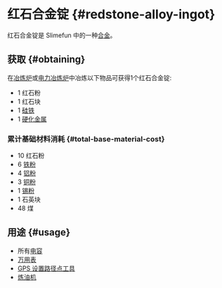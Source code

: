 # 红石合金锭 {#redstone-alloy-ingot}

红石合金锭是 Slimefun 中的一种[合金](/Ingots#alloys)。

## 获取 {#obtaining}

在[冶炼炉](/Smeltery)或[电力冶炼炉](/Electric-Smeltery)中冶炼以下物品可获得1个红石合金锭:

* 1 红石粉
* 1 红石块
* 1 [硅铁](/Ferrosilicon)
* 1 [硬化金属](/Hardened-Metal)

### 累计基础材料消耗 {#total-base-material-cost}

* 10 红石粉
* 6 [铁粉](/Iron-Dust)
* 4 [铝粉](/Aluminum-Dust)
* 3 [铜粉](/Copper-Dust)
* 1 [锡粉](/Tin-Dust)
* 1 石英块
* 48 煤

## 用途 {#usage}

* 所有[电容](/Energy-Capacitors)
* [万用表](/Technical-Gadgets#multimeter)
* [GPS 设置路径点工具](/GPS-Marker-Tool)
* [炼油机](/Refinery)

